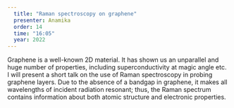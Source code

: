 ```yaml
---
  title: "Raman spectroscopy on graphene"
  presenter: Anamika
  order: 14
  time: "16:05"
  year: 2022
---
```

Graphene is a well-known 2D material. It has shown us an unparallel and huge number of properties, including superconductivity at magic angle etc. I will present a short talk on the use of Raman spectroscopy in probing graphene layers. Due to the absence of a bandgap in graphene, it makes all wavelengths of incident radiation resonant; thus, the Raman spectrum contains information about both atomic structure and electronic properties. 